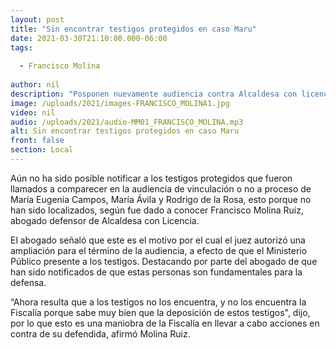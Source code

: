 ```yaml
---
layout: post
title: "Sin encontrar testigos protegidos en caso Maru"
date: 2021-03-30T21:10:00.000-06:00
tags:
  
  - Francisco Molina
  
author: nil
description: "Posponen nuevamente audiencia contra Alcaldesa con licencia."
image: /uploads/2021/images-FRANCISCO_MOLINA1.jpg
video: nil
audio: /uploads/2021/audio-MM01_FRANCISCO_MOLINA.mp3
alt: Sin encontrar testigos protegidos en caso Maru
front: false
section: Local
---
```


Aún no ha sido posible notificar a los testigos protegidos que fueron llamados a comparecer en la audiencia de vinculación o no a proceso de María Eugenia Campos, María Ávila y Rodrigo de la Rosa, esto porque no han sido localizados, según fue dado a conocer Francisco Molina Ruiz, abogado defensor de Alcaldesa con Licencia.

El abogado señaló que este es el motivo por el cual el juez autorizó una ampliación para el término de la audiencia, a efecto de que el Ministerio Público presente a los testigos. Destacando por parte del abogado de que han sido notificados de que estas personas son fundamentales para la defensa.

“Ahora resulta que a los testigos no los encuentra, y no los encuentra la Fiscalía porque sabe muy bien que la deposición de estos testigos", dijo, por lo que esto es una maniobra de la Fiscalía en llevar a cabo acciones en contra de su defendida, afirmó Molina Ruiz.
